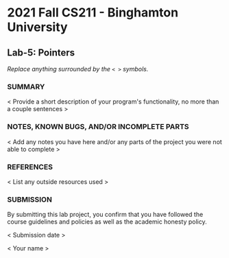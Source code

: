 # 2021 Fall CS211 - Binghamton University

## Lab-5: Pointers

*Replace anything surrounded by the `< >` symbols.*

### SUMMARY

< Provide a short description of your program's functionality, no more than a couple sentences >

### NOTES, KNOWN BUGS, AND/OR INCOMPLETE PARTS

< Add any notes you have here and/or any parts of the project you were not able to complete >

### REFERENCES

< List any outside resources used >

### SUBMISSION

By submitting this lab project, you confirm that you have followed the course guidelines and policies as well as the academic honesty policy.

< Submission date >

< Your name >

